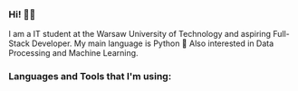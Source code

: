 ### Hi! 👋🏻
I am a IT student at the Warsaw University of Technology and aspiring Full-Stack Developer.
My main language is Python 🐍 Also interested in Data Processing and Machine Learning.

### Languages and Tools that I'm using:
